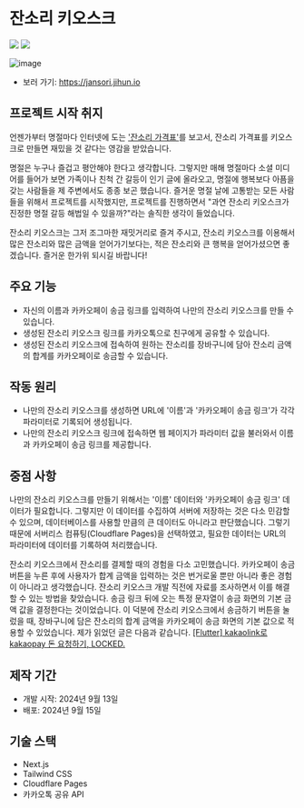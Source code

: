 # 잔소리 키오스크
<img src="https://img.shields.io/badge/Next.js-000000?style=flat-square&logo=Next.js&logoColor=white"/> <img src="https://img.shields.io/badge/Tailwind CSS-06B6D4?style=flat-square&logo=Tailwind CSS&logoColor=white"/>

![image](https://github.com/user-attachments/assets/ed2a53dd-fa44-4cf0-9f1c-415d482d3af8)

- 보러 가기: https://jansori.jihun.io

## 프로젝트 시작 취지
언젠가부터 명절마다 인터넷에 도는 ['잔소리 가격표'](https://www.google.com/search?sca_esv=28a657a2e876b5fc&sxsrf=ADLYWIJr_yqGeNUp9b5izKMMdko_jPBzxw:1726347662988&q=%EC%9E%94%EC%86%8C%EB%A6%AC+%EA%B0%80%EA%B2%A9%ED%91%9C&udm=2&fbs=AEQNm0DmKhoYsBCHazhZSCWuALW8l8eUs1i3TeMYPF4tXSfZ9zKNKSjpwusJM2dYWg4btGKvTs8msUkFt41RLL2EsYFXj1HJ-6Tz3zY-OaA8p5OIwItbocDk4qq86p8fJJCtbe3_2vimBnUgRwZhItF5qoYQaFE2UOeb1HzBnvjMvmHOhQgvZ1W__w-vNv-qb6FIYxwRlN9p&sa=X&ved=2ahUKEwiThdiZqsOIAxXfZfUHHXTmOlsQtKgLegQIDxAB&biw=1372&bih=931&dpr=2)를 보고서, 잔소리 가격표를 키오스크로 만들면 재밌을 것 같다는 영감을 받았습니다.

명절은 누구나 즐겁고 평안해야 한다고 생각합니다. 그렇지만 매해 명절마다 소셜 미디어를 들어가 보면 가족이나 친척 간 갈등이 인기 글에 올라오고, 명절에 행복보다 아픔을 갖는 사람들을 제 주변에서도 종종 보곤 했습니다. 즐거운 명절 날에 고통받는 모든 사람들을 위해서 프로젝트를 시작했지만, 프로젝트를 진행하면서 "과연 잔소리 키오스크가 진정한 명절 갈등 해법일 수 있을까?"라는 솔직한 생각이 들었습니다. 

잔소리 키오스크는 그저 조그마한 재밋거리로 즐겨 주시고, 잔소리 키오스크를 이용해서 많은 잔소리와 많은 금액을 얻어가기보다는, 적은 잔소리와 큰 행복을 얻어가셨으면 좋겠습니다. 즐거운 한가위 되시길 바랍니다!

## 주요 기능
- 자신의 이름과 카카오페이 송금 링크를 입력하여 나만의 잔소리 키오스크를 만들 수 있습니다.
- 생성된 잔소리 키오스크 링크를 카카오톡으로 친구에게 공유할 수 있습니다.
- 생성된 잔소리 키오스크에 접속하여 원하는 잔소리를 장바구니에 담아 잔소리 금액의 합계를 카카오페이로 송금할 수 있습니다.

## 작동 원리
- 나만의 잔소리 키오스크를 생성하면 URL에 '이름'과 '카카오페이 송금 링크'가 각각 파라미터로 기록되어 생성됩니다.
- 나만의 잔소리 키오스크 링크에 접속하면 웹 페이지가 파라미터 값을 불러와서 이름과 카카오페이 송금 링크를 제공합니다. 


## 중점 사항
나만의 잔소리 키오스크를 만들기 위해서는 '이름' 데이터와 '카카오페이 송금 링크' 데이터가 필요합니다. 그렇지만 이 데이터를 수집하여 서버에 저장하는 것은 다소 민감할 수 있으며, 데이터베이스를 사용할 만큼의 큰 데이터도 아니라고 판단했습니다. 그렇기 때문에 서버리스 컴퓨팅(Cloudflare Pages)을 선택하였고, 필요한 데이터는 URL의 파라미터에 데이터를 기록하여 처리했습니다.

잔소리 키오스크에서 잔소리를 결제할 때의 경험을 다소 고민했습니다. 카카오페이 송금 버튼을 누른 후에 사용자가 합계 금액을 입력하는 것은 번거로울 뿐만 아니라 좋은 경험이 아니라고 생각했습니다. 잔소리 키오스크 개발 직전에 자료를 조사하면서 이를 해결할 수 있는 방법을 찾았습니다. 송금 링크 뒤에 오는 특정 문자열이 송금 화면의 기본 금액 값을 결정한다는 것이었습니다. 이 덕분에 잔소리 키오스크에서 송금하기 버튼을 눌렀을 때, 장바구니에 담은 잔소리의 합계 금액을 카카오페이 송금 화면의 기본 값으로 적용할 수 있었습니다. 제가 읽었던 글은 다음과 같습니다. [[Flutter] kakaolink로 kakaopay 돈 요청하기, LOCKED.](https://velog.io/@locked/Flutter-kakaolink%EB%A1%9C-kakaopay-%EB%8F%88-%EC%9A%94%EC%B2%AD%ED%95%98%EA%B8%B0)

## 제작 기간
- 개발 시작: 2024년 9월 13일
- 배포: 2024년 9월 15일

## 기술 스택
- Next.js
- Tailwind CSS
- Cloudflare Pages
- 카카오톡 공유 API
